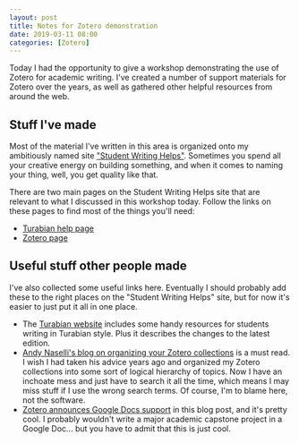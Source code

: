 ```yaml
---
layout: post
title: Notes for Zotero demonstration
date: 2019-03-11 08:00
categories: [Zotero]
---
```


Today I had the opportunity to give a workshop demonstrating the use of Zotero for academic writing. I've created a number of support materials for Zotero over the years, as well as gathered other helpful resources from around the web.

## Stuff I've made

Most of the material I've written in this area is organized onto my ambitiously named site ["Student Writing Helps"](http://duncanjohnson.ca/Student-Writing-Helps/). Sometimes you spend all your creative energy on building something, and when it comes to naming your thing, well, you get quality like that.

There are two main pages on the Student Writing Helps site that are relevant to what I discussed in this workshop today. Follow the links on these pages to find most of the things you'll need:

* [Turabian help page](http://duncanjohnson.ca/Student-Writing-Helps/turabian/)
* [Zotero page](http://duncanjohnson.ca/Student-Writing-Helps/zotero/)

## Useful stuff other people made

I've also collected some useful links here. Eventually I should probably add these to the right places on the "Student Writing Helps" site, but for now it's easier to just put it all in one place.

* The [Turabian website](https://www.chicagomanualofstyle.org/turabian.html) includes some handy resources for students writing in Turabian style. Plus it describes the changes to the latest edition.
* [Andy Naselli's blog on organizing your Zotero collections](http://andynaselli.com/personal-theological-library/) is a must read. I wish I had taken his advice years ago and organized my Zotero collections into some sort of logical hierarchy of topics. Now I have an inchoate mess and just have to search it all the time, which means I may miss stuff if I use the wrong search terms. Of course, I'm to blame here, not the software.
* [Zotero announces Google Docs support](https://www.zotero.org/blog/google-docs-integration/) in this blog post, and it's pretty cool. I probably wouldn't write a major academic capstone project in a Google Doc... but you have to admit that this is just cool.
<!-- * [Zotero Quick Start Guide](https://www.zotero.org/support/quick_start_guide) -->